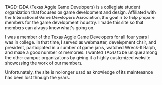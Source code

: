 TAGD-IGDA (Texas Aggie Game Developers) is a collegiate student organization that focuses on game development and design. Affiliated with the International Game Developers Association, the goal is to help prepare members for the game development industry. I made this site so that members can always know what's going on.

I was a member of the Texas Aggie Game Developers for all four years I was in college. In that time, I served as webmaster, development chair, and president, participated in a number of game jams, watched Wreck-It Ralph, and made a good number of memories. I wanted TAGD to be unique among the other campus organizations by giving it a highly customized website showcasing the work of our members.

Unfortunately, the site is no longer used as knowledge of its maintenance has been lost through the years.
